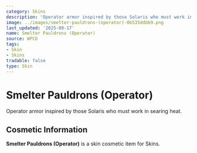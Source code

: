 ```yaml
---
category: Skins
description: 'Operator armor inspired by those Solaris who must work in searing heat. '
image: ../images/smelter-pauldrons-(operator)-0b535ddbb9.png
last_updated: '2025-09-17'
name: Smelter Pauldrons (Operator)
source: WFCD
tags:
- Skin
- Skins
tradable: false
type: Skin
---
```


# Smelter Pauldrons (Operator)

Operator armor inspired by those Solaris who must work in searing heat. 

## Cosmetic Information

**Smelter Pauldrons (Operator)** is a skin cosmetic item for Skins.


